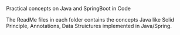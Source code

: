Practical concepts on Java and SpringBoot in Code

The ReadMe files in each folder contains the concepts Java like Solid Principle, Annotations, Data Struictures implemented in Java/Spring.
